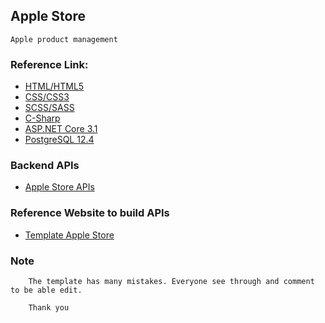 
## Apple Store ##
`
Apple product management
`

### Reference Link: ###
- [HTML/HTML5](https://www.w3schools.com/html/)
- [CSS/CSS3](https://www.w3schools.com/css/)
- [SCSS/SASS](https://sass-lang.com/documentation)
- [C-Sharp](https://docs.microsoft.com/en-us/dotnet/csharp/)
- [ASP.NET Core 3.1](https://docs.microsoft.com/en-us/aspnet/core/getting-started/?view=aspnetcore-3.1&tabs=linux)
- [PostgreSQL 12.4](https://www.postgresqltutorial.com/)

### Backend APIs ###
* [Apple Store APIs](https://github.com/Bacdong/applestore_dotnet_core)

### Reference Website to build APIs ###

* [Template Apple Store](https://buitrunghau1312.github.io/)

### Note ###

```
    The template has many mistakes. Everyone see through and comment to be able edit.

    Thank you
```